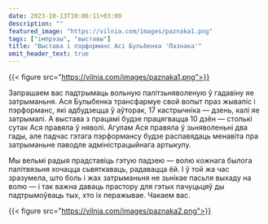 ```yaml
---
date: 2023-10-13T10:06:11+03:00
description: ""
featured_image: "https://vilnia.com/images/paznaka1.png"
tags: ["імпрэзы", "выставы"]
title: "Выстава і пэрформанс Асі Бульбенка 'Пазнака'"
omit_header_text: true
---
```

{{< figure src="https://vilnia.com/images/paznaka1.png">}}

Запрашаем вас падтрымаць вольную палітзьняволеную ў гадавіну яе затрыманьня. Ася Булыбенка трансфармуе свой вопыт праз жывапіс і пэрформанс, які адбудзецца ў аўторак, 17 кастрычніка — дзень, калі яе затрымалі. А выстава з працамі будзе працягвацца 10 дзён — столькі сутак Ася правяла ў няволі. Агулам Ася правяла ў зьняволеньні два гады, але падчас гэтага пэрформансу будзе распавядаць менавіта пра затрыманьне паводле адміністрацыйнага артыкулу.

Мы вельмі радыя прадставіць гэтую падзею — волю кожнага былога палітвязьня хочацца сьвяткаваць, радавацца ёй. І ў той жа час зразумела, што боль і жах затрыманьня не зьнікае пасьля выхаду на волю — і так важна даваць прастору для гэтых пачуцьцяў ды падтрымоўваць тых, хто іх перажывае. 
Чакаем вас. 

{{< figure src="https://vilnia.com/images/paznaka2.png">}}